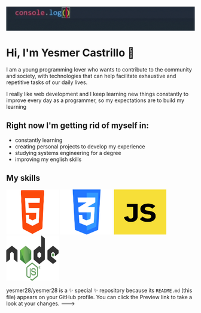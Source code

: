 ![gif](./src/gifPresentation.gif)
# Hi, I'm Yesmer Castrillo 👋
I am a young programming lover who wants to contribute to the community and society, with technologies that can help facilitate exhaustive and repetitive tasks of our daily lives.

I really like web development and I keep learning new things constantly to improve every day as a programmer, so my expectations are to build my learning

## Right now I'm getting rid of myself in:
* constantly learning
* creating personal projects to develop my experience
* studying systems engineering for a degree
* improving my english skills

## My skills
<img width="140px"
     height="120px"
     src="./src/banneHTMl.png">
<img width="140px"
     height="120px"
     src="./src/bannerCSS.png">
<img width="140px"
     height="120px"
     src="./src/bannerJS.png">
<img width="140px"
     height="120px"
     src="./src/bannerNodeJS.png">


yesmer28/yesmer28 is a ✨ special ✨ repository because its `README.md` (this file) appears on your GitHub profile.
You can click the Preview link to take a look at your changes.
--->
